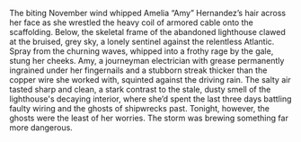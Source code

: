 The biting November wind whipped Amelia “Amy” Hernandez’s hair across her face as she wrestled the heavy coil of armored cable onto the scaffolding.  Below, the skeletal frame of the abandoned lighthouse clawed at the bruised, grey sky, a lonely sentinel against the relentless Atlantic.  Spray from the churning waves, whipped into a frothy rage by the gale, stung her cheeks.  Amy, a journeyman electrician with grease permanently ingrained under her fingernails and a stubborn streak thicker than the copper wire she worked with, squinted against the driving rain.  The salty air tasted sharp and clean, a stark contrast to the stale, dusty smell of the lighthouse's decaying interior, where she’d spent the last three days battling faulty wiring and the ghosts of shipwrecks past.  Tonight, however, the ghosts were the least of her worries.  The storm was brewing something far more dangerous.
